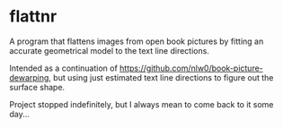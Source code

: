 flattnr
=======

A program that flattens images from open book pictures by fitting an accurate geometrical model to the text line directions.

Intended as a continuation of https://github.com/nlw0/book-picture-dewarping, but using just estimated text line directions to figure out the surface shape.

Project stopped indefinitely, but I always mean to come back to it some day...

